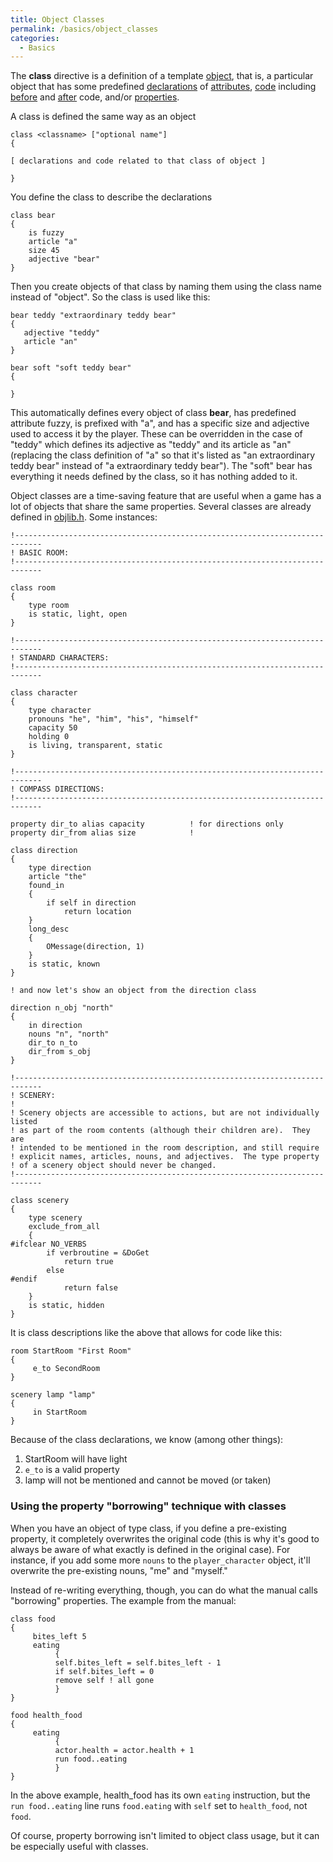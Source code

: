 ```yaml
---
title: Object Classes
permalink: /basics/object_classes
categories:
  - Basics
---
```


The **class** directive is a definition of a template
[object](object), that is, a particular object that has some
predefined [declarations](declarations) of
[attributes](attributes), [code](code) including
[before](before) and [after](after) code, and/or
[properties](properties).

A class is defined the same way as an object

    class <classname> ["optional name"]
    {

    [ declarations and code related to that class of object ]

    }

You define the class to describe the declarations

    class bear
    {
        is fuzzy
        article "a"
        size 45
        adjective "bear"
    }

Then you create objects of that class by naming them using the class
name instead of "object". So the class is used like this:

    bear teddy "extraordinary teddy bear"
    {
       adjective "teddy"
       article "an"
    }

    bear soft "soft teddy bear"
    {

    }

This automatically defines every object of class **bear**, has
predefined attribute fuzzy, is prefixed with "a", and has a specific
size and adjective used to access it by the player. These can be
overridden in the case of "teddy" which defines its adjective as "teddy"
and its article as "an" (replacing the class definition of "a" so that
it's listed as "an extraordinary teddy bear" instead of "a extraordinary
teddy bear"). The "soft" bear has everything it needs defined by the
class, so it has nothing added to it.

Object classes are a time-saving feature that are useful when a game has
a lot of objects that share the same properties. Several classes are
already defined in [objlib.h](Objlib). Some instances:

    !----------------------------------------------------------------------------
    ! BASIC ROOM:
    !----------------------------------------------------------------------------

    class room
    {
        type room
        is static, light, open
    }

    !----------------------------------------------------------------------------
    ! STANDARD CHARACTERS:
    !----------------------------------------------------------------------------

    class character
    {
        type character
        pronouns "he", "him", "his", "himself"
        capacity 50
        holding 0
        is living, transparent, static
    }

    !----------------------------------------------------------------------------
    ! COMPASS DIRECTIONS:
    !----------------------------------------------------------------------------

    property dir_to alias capacity          ! for directions only
    property dir_from alias size            !

    class direction
    {
        type direction
        article "the"
        found_in
        {
            if self in direction
                return location
        }
        long_desc
        {
            OMessage(direction, 1)
        }
        is static, known
    }

    ! and now let's show an object from the direction class

    direction n_obj "north"
    {
        in direction
        nouns "n", "north"
        dir_to n_to
        dir_from s_obj
    }

    !----------------------------------------------------------------------------
    ! SCENERY:
    !
    ! Scenery objects are accessible to actions, but are not individually listed
    ! as part of the room contents (although their children are).  They are
    ! intended to be mentioned in the room description, and still require
    ! explicit names, articles, nouns, and adjectives.  The type property
    ! of a scenery object should never be changed.
    !----------------------------------------------------------------------------

    class scenery
    {
        type scenery
        exclude_from_all
        {
    #ifclear NO_VERBS
            if verbroutine = &DoGet
                return true
            else
    #endif
                return false
        }
        is static, hidden
    }

It is class descriptions like the above that allows for code like this:


    room StartRoom "First Room"
    {
         e_to SecondRoom
    }

    scenery lamp "lamp"
    {
         in StartRoom
    }

Because of the class declarations, we know (among other things):

1. StartRoom will have light
2. `e_to` is a valid property
3. lamp will not be mentioned and cannot be moved (or taken)

### Using the property "borrowing" technique with classes

When you have an object of type class, if you define a pre-existing
property, it completely overwrites the original code (this is why it's
good to always be aware of what exactly is defined in the original
case). For instance, if you add some more `nouns` to the
`player_character` object, it'll overwrite the pre-existing nouns, "me"
and "myself."

Instead of re-writing everything, though, you can do what the manual
calls "borrowing" properties. The example from the manual:

    class food
    {
         bites_left 5
         eating
              {
              self.bites_left = self.bites_left - 1
              if self.bites_left = 0
              remove self ! all gone
              }
    }

    food health_food
    {
         eating
              {
              actor.health = actor.health + 1
              run food..eating
              }
    }

In the above example, health_food has its own `eating` instruction, but
the `run food..eating` line runs `food.eating` with `self` set to
`health_food`, not `food`.

Of course, property borrowing isn't limited to object class usage, but
it can be especially useful with classes.
